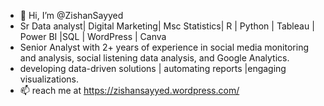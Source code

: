 - 👋 Hi, I’m @ZishanSayyed
-  Sr Data analyst| Digital Marketing| Msc Statistics| R | Python | Tableau | Power BI |SQL | WordPress | Canva
-   Senior Analyst with 2+ years of experience in social media monitoring and analysis, social listening data analysis, and Google Analytics.
-    developing data-driven solutions | automating reports |engaging visualizations.
- 📫 reach me at https://zishansayyed.wordpress.com/

<!---
ZishanSayyed/ZishanSayyed is a ✨ special ✨ repository because its `README.md` (this file) appears on your GitHub profile.
You can click the Preview link to take a look at your changes.
--->
